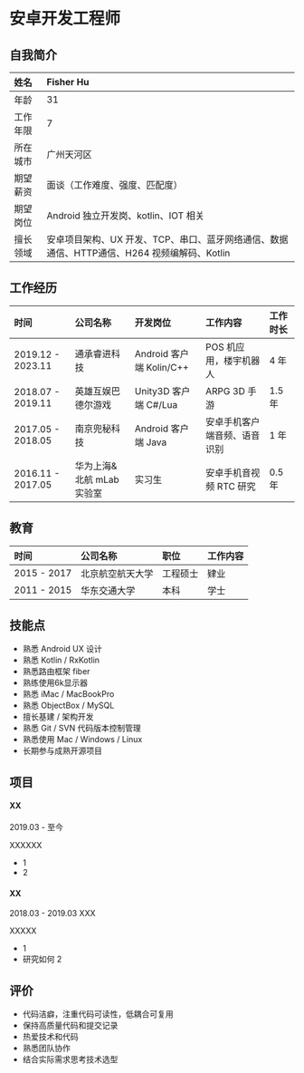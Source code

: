 # 安卓开发工程师

## 自我简介
  
| 姓名     | Fisher Hu |
| :------ | :--- |
| 年龄     | 31 |
| 工作年限 | 7 |
| 所在城市 | 广州天河区 |
| 期望薪资 | 面谈（工作难度、强度、匹配度） |     
| 期望岗位 | Android 独立开发岗、kotlin、IOT 相关 |                               |
| 擅长领域 | 安卓项目架构、UX 开发、TCP、串口、蓝牙网络通信、数据通信、HTTP通信、H264 视频编解码、Kotlin |

## 工作经历

| 时间 | 公司名称 | 开发岗位 | 工作内容 | 工作时长 |
| :--- | :--- | :--- | :--- | :--- |
| 2019.12 - 2023.11 | 通承睿进科技  | Android 客户端 Kolin/C++ | POS 机应用，楼宇机器人 | 4 年 |
| 2018.07 - 2019.11 |  英雄互娱巴德尔游戏 | Unity3D 客户端 C#/Lua | ARPG 3D 手游 | 1.5 年 |
| 2017.05 - 2018.05 |  南京兜秘科技 | Android 客户端 Java | 安卓手机客户端音频、语音识别 | 1 年 |
| 2016.11 - 2017.05 |  华为上海&北航 mLab 实验室 | 实习生 | 安卓手机音视频 RTC 研究 | 0.5 年 |

## 教育

| 时间 | 公司名称 | 职位 | 工作内容 |
| :--- | :--- | :--- | :--- |
| 2015 - 2017 | 北京航空航天大学 | 工程硕士 | 肄业
| 2011 - 2015 | 华东交通大学 | 本科 | 学士

## 技能点

- 熟悉 Android UX 设计
- 熟悉 Kotlin / RxKotlin
- 熟悉路由框架 fiber
- 熟练使用6k显示器
- 熟悉 iMac / MacBookPro
- 熟悉 ObjectBox / MySQL
- 擅长基建 / 架构开发
- 熟悉 Git / SVN 代码版本控制管理
- 熟悉使用 Mac / Windows / Linux
- 长期参与成熟开源项目

## 项目

#### XX

2019.03 - 至今	

XXXXXX

- 1
- 2



#### XX

2018.03 - 2019.03	XXX

XXXXX

- 1
- 研究如何 2

## 评价

- 代码洁癖，注重代码可读性，低耦合可复用
- 保持高质量代码和提交记录
- 热爱技术和代码
- 熟悉团队协作
- 结合实际需求思考技术选型

